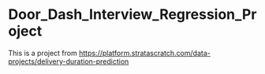 # Door_Dash_Interview_Regression_Project
This is a project from https://platform.stratascratch.com/data-projects/delivery-duration-prediction
